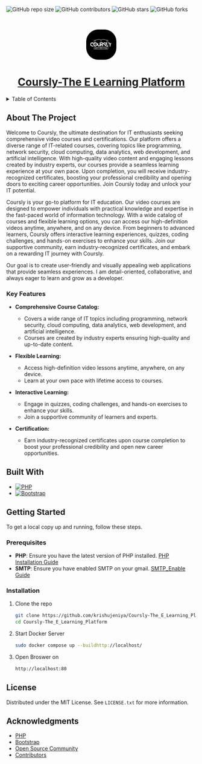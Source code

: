 <a id="readme-top"></a>

![GitHub repo size](https://img.shields.io/github/repo-size/krishujeniya/Coursly-The_E_Learning_Platform)
![GitHub contributors](https://img.shields.io/github/contributors/krishujeniya/Coursly-The_E_Learning_Platform)
![GitHub stars](https://img.shields.io/github/stars/krishujeniya/Coursly-The_E_Learning_Platform?style=social)
![GitHub forks](https://img.shields.io/github/forks/krishujeniya/Coursly-The_E_Learning_Platform?style=social)

<!-- PROJECT LOGO -->
<br />
<div align="center">     

   <a href="https://bit.ly/Coursly"><img src="assets/img/logo1.png" alt="Logo" width="80" height="80"></a>
 
<h1 align="center"> <a href="https://bit.ly/Coursly">Coursly-The E Learning Platform</a></h1>
</div>

<details>
  <summary>Table of Contents</summary>
  <ol>
    <li>
 <a href="#about-the-project">About The Project</a>
      <ul>
        <li><a href="#key-features">Key Features</a></li>
        <li><a href="#built-with">Built With</a></li>
      </ul>
    </li>
    <li>
      <a href="#getting-started">Getting Started</a>
      <ul>
        <li><a href="#prerequisites">Prerequisites</a></li>
        <li><a href="#installation">Installation</a></li>
      </ul>
   </li>
    <li><a href="#license">License</a></li>
    <li><a href="#acknowledgments">Acknowledgments</a></li>
  </ol>
</details>

## About The Project

<p class="mt-3">Welcome to Coursly, the ultimate destination for IT enthusiasts seeking comprehensive video courses and certifications. Our platform offers a diverse range of IT-related courses, covering topics like programming, network security, cloud computing, data analytics, web development, and artificial intelligence. With high-quality video content and engaging lessons created by industry experts, our courses provide a seamless learning experience at your own pace. Upon completion, you will receive industry-recognized certificates, boosting your professional credibility and opening doors to exciting career opportunities. Join Coursly today and unlock your IT potential.</p>
<p>Coursly is your go-to platform for IT education. Our video courses are designed to empower individuals with practical knowledge and expertise in the fast-paced world of information technology. With a wide catalog of courses and flexible learning options, you can access our high-definition videos anytime, anywhere, and on any device. From beginners to advanced learners, Coursly offers interactive learning experiences, quizzes, coding challenges, and hands-on exercises to enhance your skills. Join our supportive community, earn industry-recognized certificates, and embark on a rewarding IT journey with Coursly.</p>
<p>Our goal is to create user-friendly and visually appealing web applications that provide seamless experiences. I am detail-oriented, collaborative, and always eager to learn and grow as a developer.</p>


### Key Features

- **Comprehensive Course Catalog:**
  - Covers a wide range of IT topics including programming, network security, cloud computing, data analytics, web development, and artificial intelligence.
  - Courses are created by industry experts ensuring high-quality and up-to-date content.

- **Flexible Learning:**
  - Access high-definition video lessons anytime, anywhere, on any device.
  - Learn at your own pace with lifetime access to courses.

- **Interactive Learning:**
  - Engage in quizzes, coding challenges, and hands-on exercises to enhance your skills.
  - Join a supportive community of learners and experts.

- **Certification:**
  - Earn industry-recognized certificates upon course completion to boost your professional credibility and open new career opportunities.

## Built With

- [![PHP](https://img.shields.io/badge/PHP-777BB4?style=for-the-badge&logo=php&logoColor=white)](https://www.php.net/)
- [![Bootstrap](https://img.shields.io/badge/Bootstrap-563D7C?style=for-the-badge&logo=bootstrap&logoColor=white)](https://getbootstrap.com/)

## Getting Started

To get a local copy up and running, follow these steps.

### Prerequisites

- **PHP**: Ensure you have the latest version of PHP installed. [PHP Installation Guide](https://www.php.net/manual/en/install.php)
- **SMTP**: Ensure you have enabled SMTP on your gmail. [SMTP_Enable Guide](https://www.gmass.co/blog/gmail-smtp/)

### Installation

1. Clone the repo
   ```sh
   git clone https://github.com/krishujeniya/Coursly-The_E_Learning_Platform.git
   cd Coursly-The_E_Learning_Platform
   ```
2. Start Docker Server
   ```sh
   sudo docker compose up --buildhttp://localhost/
   ```
3. Open Broswer on
   ```sh
   http://localhost:80
   ```
   
## License

Distributed under the MIT License. See `LICENSE.txt` for more information.

## Acknowledgments

* [PHP](https://www.php.net/)
* [Bootstrap](https://getbootstrap.com/)
* [Open Source Community](https://opensource.org/)
* [Contributors](https://github.com/krishujeniya/Coursly-The_E_Learning_Platform/graphs/contributors)
